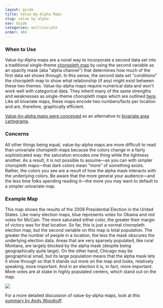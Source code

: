 ```yaml
---
layout: guide
title: Value-By-Alpha Maps
slug: value by alpha
nav: Guide
categories: multivariate
order: 404
---
```


### When to Use

Value-by-Alpha maps are a novel way to incorporate a second data set into a traditional single-theme [choropleth map](../univariate/choropleth) by using the second variable as an opacity mask (aka "alpha channel") that determines how much of the first data set shows through. In this sense, the second data set "conditions" the choropleth map to show what relationship (if any) might exist between these two themes. Value-by-alpha maps require numerical data and won't work well with categorical data. They inherit many of the same strengths and weaknesses as single-theme choropleth maps which are outlined [here](../choropleth-maps). Like all bivariate maps, these maps encode two numbers/facts per location and are, therefore, graphically efficient.

[Value-by-alpha maps were conceived](http://www.axismaps.com/blog/2008/11/a-new-kind-of-election-map/) as an alternative to [bivariate area cartograms](../multivariate/bivariate-cartograms).

### Concerns
All other things being equal, value-by-alpha maps are more difficult to read than univariate choropleth maps because the colors change in a fairly sophisticated way: the saturation encodes one thing while the lightness another. As a result, it is not possible to assume—as you can with simpler choropleth maps—that dark colors mean "more" of something exists. Rather, the colors you see are a result of how the alpha mask interacts with the underlying colors. Be aware that the more general your audience—and the less time folks spending reading it—the more you may want to default to a simpler univariate map.

### Example Map
This map shows the results of the 2008 Presidential Election in the United States. Like many election maps, blue represents votes for Obama and red votes for McCain. The more saturated either color, the greater their margin of victory was for that location. So far, this is just a normal choropleth election map, but the second variable on this map is total population. The greater the number of people in a location, the less the mask obscures the underlying election data. Areas that are very sparsely populated, like rural Montana, are largely blocked by the alpha mask (despite being geographically quite large). On the other hand, Chicago may be geographical small, but its large population means that the alpha mask lets it show through so that it stands out more on the map and looks, relatively speaking, more important. And in an election it is, in fact, more important: More votes are at stake in highly populated centers, which stand out on the map.

![]({{site.baseurl}}/media/guide/alpha_map.jpeg)

For a more detailed discussion of value-by-alpha maps, look at this [summary by Andy Woodruff](http://andywoodruff.com/blog/value-by-alpha-maps/).